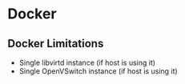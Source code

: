 # Docker

## Docker Limitations

* Single libvirtd instance (if host is using it)
* Single OpenVSwitch instance (if host is using it)